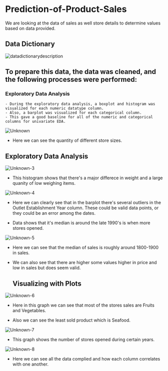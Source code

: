 # Prediction-of-Product-Sales

We are looking at the data of sales as well store details to determine values based on data provided.

## Data Dictionary


![datadictionarydescription](https://github.com/JCruzJorge/Prediction-of-Product-Sales/assets/139515726/05114aa2-d515-419c-8a46-6873d29f4067)


## To prepare this data, the data was cleaned, and the following processes were performed:

### Exploratory Data Analysis
    - During the exploratory data analysis, a boxplot and histogram was visualized for each numeric datatype column. 
    - Also, a barplot was visualized for each categorical column. 
    - This gave a good baseline for all of the numeric and categorical columns for univariate EDA.

![Unknown](https://github.com/JCruzJorge/Prediction-of-Product-Sales/assets/139515726/dde5a519-6de2-483a-808e-7d7b28b622c9)

- Here we can see the quantity of different store sizes.

## Exploratory Data Analysis

![Unknown-3](https://github.com/JCruzJorge/Prediction-of-Product-Sales/assets/139515726/b7063070-a528-4303-9a73-7ee4b1a456b6)

- This histogram shows that there's a major differece in weight and a large quanity of low weighing items.

![Unknown-4](https://github.com/JCruzJorge/Prediction-of-Product-Sales/assets/139515726/b23b9a08-75fc-4815-a6cf-d81f32a4a525)

- Here we can clearly see that in the barplot there's several outliers in the Outlet Establishment Year column. These could be valid data points, or they could be an error among the dates.

- Data shows that it's median is around the late 1990's is when more stores opened.

![Unknown-5](https://github.com/JCruzJorge/Prediction-of-Product-Sales/assets/139515726/2cba29c2-ad60-416d-9278-f6588ce7d4ab)

- Here we can see that the median of sales is roughly around 1800-1900 in sales.

- We can also see that there are higher some values higher in price and low in sales but does seem valid.

  ## Visualizing with Plots

![Unknown-6](https://github.com/JCruzJorge/Prediction-of-Product-Sales/assets/139515726/8b086a09-343b-421a-992b-61cd5f2b2787)

- Here in this graph we can see that most of the stores sales are Fruits and Vegetables.

- Also we can see the least sold product which is Seafood.

![Unknown-7](https://github.com/JCruzJorge/Prediction-of-Product-Sales/assets/139515726/80c9b624-03f1-4761-bb9e-07f3ba2423eb)

- This graph shows the number of stores opened during certain years.

![Unknown-8](https://github.com/JCruzJorge/Prediction-of-Product-Sales/assets/139515726/25d868e0-3509-46d8-bb87-382cf65d96f0)

- Here we can see all the data complied and how each column correlates with one another.


